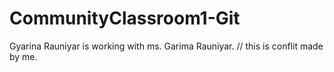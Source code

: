 # CommunityClassroom1-Git
Gyarina Rauniyar is working with ms. Garima Rauniyar.
//
this is conflit made by me.

